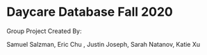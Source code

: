 # Daycare Database Fall 2020

Group Project Created By:

Samuel Salzman, Eric Chu , Justin Joseph, Sarah Natanov, Katie Xu 





